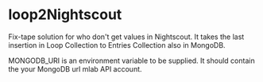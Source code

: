 # loop2Nightscout
Fix-tape solution for who don't get values in Nightscout. It takes the last insertion in Loop Collection to Entries Collection also in MongoDB.

MONGODB_URI is an environment variable to be supplied. It should contain the your MongoDB url mlab API account.
